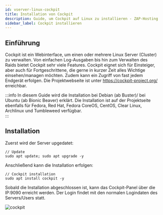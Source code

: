```yaml
---
id: vserver-linux-cockpit
title: Installation von Cockpit
description: Guide, um Cockpit auf Linux zu installieren - ZAP-Hosting.com Dokumentation
sidebar_label: Cockpit installieren
---
```




## Einführung

Cockpit ist ein Webinterface, um einen oder mehrere Linux Server (Cluster) zu verwalten. Von einfachen Log-Ausgaben bis hin zum Verwalten des Raids bietet Cockpit sehr viele Features. 
Cockpit eignet sich für Einsteiger, aber auch für Fortgeschrittene, die gerne in kurzer Zeit alles Wichtige einsehen/managen möchten. Zudem kann ein Zugriff von fast jedem Endgerät erfolgen.
Die Projektwebseite ist unter https://cockpit-project.org/ erreichbar. 

:::info
In diesem Guide wird die Installation bei Debian (ab Buster)/ bei Ubuntu (ab Bionic Beaver) erklärt. Die Installation ist auf der Projektseite ebenfalls für Fedora, Red Hat, Fedora CoreOS, CentOS, Clear Linux, Archlinux und Tumbleweed verfügbar.   
:::

## Installation

Zuerst wird der Server upgedatet:
```
// Update
sudo apt update; sudo apt upgrade -y
```
Anschließend kann die Installation erfolgen: 
```
// Cockpit installation
sudo apt install cockpit -y
```
Sobald die Installation abgeschlossen ist, kann das Cockpit-Panel über die IP:9090 erreicht werden. 
Der Login findet mit den normalen Logindaten des Servers/Users statt. 

![cockpit](https://user-images.githubusercontent.com/61953937/167338111-31decaf3-6838-402b-819b-94323c87c11c.png)
